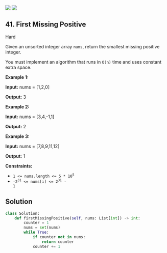[![](https://img.shields.io/github/stars/javadev/LeetCode-in-All?label=Stars&style=flat-square)](https://github.com/javadev/LeetCode-in-All)
[![](https://img.shields.io/github/forks/javadev/LeetCode-in-All?label=Fork%20me%20on%20GitHub%20&style=flat-square)](https://github.com/javadev/LeetCode-in-All/fork)

## 41\. First Missing Positive

Hard

Given an unsorted integer array `nums`, return the smallest missing positive integer.

You must implement an algorithm that runs in `O(n)` time and uses constant extra space.

**Example 1:**

**Input:** nums = [1,2,0]

**Output:** 3 

**Example 2:**

**Input:** nums = [3,4,-1,1]

**Output:** 2 

**Example 3:**

**Input:** nums = [7,8,9,11,12]

**Output:** 1 

**Constraints:**

*   <code>1 <= nums.length <= 5 * 10<sup>5</sup></code>
*   <code>-2<sup>31</sup> <= nums[i] <= 2<sup>31</sup> - 1</code>



## Solution

```python
class Solution:
    def firstMissingPositive(self, nums: List[int]) -> int:
        counter = 1
        nums = set(nums)
        while True:
            if counter not in nums:
                return counter
            counter += 1
```